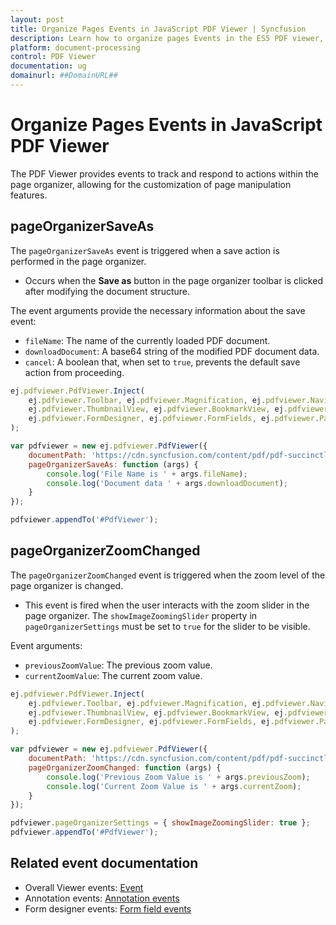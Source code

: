 ```yaml
---
layout: post
title: Organize Pages Events in JavaScript PDF Viewer | Syncfusion
description: Learn how to organize pages Events in the ES5 PDF viewer, including rotating, rearranging, inserting, deleting, and copying pages on mobile devices.
platform: document-processing
control: PDF Viewer
documentation: ug
domainurl: ##DomainURL##
---
```


# Organize Pages Events in JavaScript PDF Viewer

The PDF Viewer provides events to track and respond to actions within the page organizer, allowing for the customization of page manipulation features.

## pageOrganizerSaveAs

The `pageOrganizerSaveAs` event is triggered when a save action is performed in the page organizer.

-  Occurs when the **Save as** button in the page organizer toolbar is clicked after modifying the document structure.

The event arguments provide the necessary information about the save event:

- `fileName`: The name of the currently loaded PDF document.
- `downloadDocument`: A base64 string of the modified PDF document data.
- `cancel`: A boolean that, when set to `true`, prevents the default save action from proceeding.

```javascript
ej.pdfviewer.PdfViewer.Inject(
    ej.pdfviewer.Toolbar, ej.pdfviewer.Magnification, ej.pdfviewer.Navigation, ej.pdfviewer.LinkAnnotation,
    ej.pdfviewer.ThumbnailView, ej.pdfviewer.BookmarkView, ej.pdfviewer.TextSelection, ej.pdfviewer.Annotation,
    ej.pdfviewer.FormDesigner, ej.pdfviewer.FormFields, ej.pdfviewer.PageOrganizer
);

var pdfviewer = new ej.pdfviewer.PdfViewer({
    documentPath: 'https://cdn.syncfusion.com/content/pdf/pdf-succinctly.pdf',
    pageOrganizerSaveAs: function (args) {
        console.log('File Name is ' + args.fileName);
        console.log('Document data ' + args.downloadDocument);
    }
});

pdfviewer.appendTo('#PdfViewer');
```

## pageOrganizerZoomChanged

The `pageOrganizerZoomChanged` event is triggered when the zoom level of the page organizer is changed.

-  This event is fired when the user interacts with the zoom slider in the page organizer. The `showImageZoomingSlider` property in `pageOrganizerSettings` must be set to `true` for the slider to be visible.


Event arguments:

- `previousZoomValue`: The previous zoom value.
- `currentZoomValue`: The current zoom value.

```javascript
ej.pdfviewer.PdfViewer.Inject(
    ej.pdfviewer.Toolbar, ej.pdfviewer.Magnification, ej.pdfviewer.Navigation, ej.pdfviewer.LinkAnnotation,
    ej.pdfviewer.ThumbnailView, ej.pdfviewer.BookmarkView, ej.pdfviewer.TextSelection, ej.pdfviewer.Annotation,
    ej.pdfviewer.FormDesigner, ej.pdfviewer.FormFields, ej.pdfviewer.PageOrganizer
);

var pdfviewer = new ej.pdfviewer.PdfViewer({
    documentPath: 'https://cdn.syncfusion.com/content/pdf/pdf-succinctly.pdf',
    pageOrganizerZoomChanged: function (args) {
        console.log('Previous Zoom Value is ' + args.previousZoom);
        console.log('Current Zoom Value is ' + args.currentZoom);
    }
});

pdfviewer.pageOrganizerSettings = { showImageZoomingSlider: true };
pdfviewer.appendTo('#PdfViewer');
```

## Related event documentation

- Overall Viewer events: [Event](../event)
- Annotation events: [Annotation events](../annotations/annotation-event)
- Form designer events: [Form field events](../form-designer/form-field-events)
